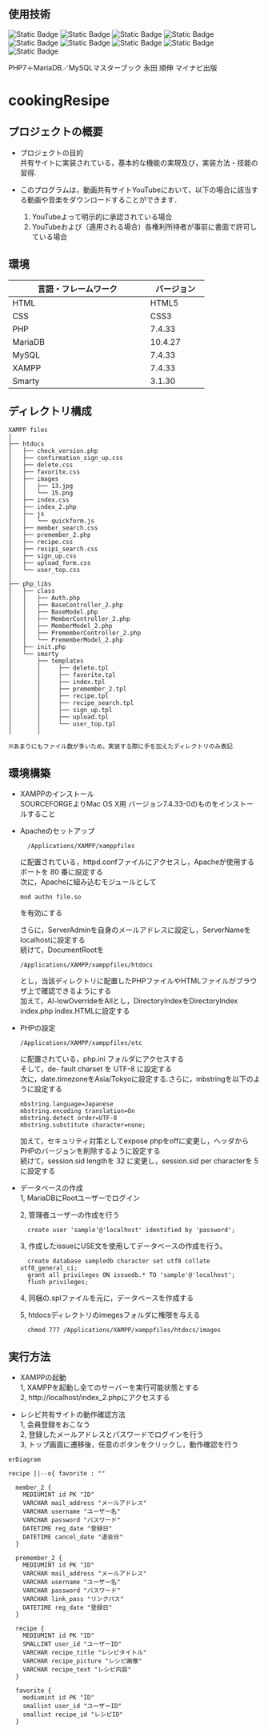 ## 使用技術
![Static Badge](https://img.shields.io/badge/HTML-black) ![Static Badge](https://img.shields.io/badge/JavaScript-black) ![Static Badge](https://img.shields.io/badge/css-black) ![Static Badge](https://img.shields.io/badge/PHP-purple) ![Static Badge](https://img.shields.io/badge/MariaDB-lightblue) ![Static Badge](https://img.shields.io/badge/MySQL-lightblue) ![Static Badge](https://img.shields.io/badge/XAMPP-orange) ![Static Badge](https://img.shields.io/badge/Smarty-yellow) ![Static Badge](https://img.shields.io/badge/HTMLQuickForm2-lightgreen)




PHP7＋MariaDB／MySQLマスターブック 永田 順伸 マイナビ出版

# cookingResipe

## プロジェクトの概要
- プロジェクトの目的 <br>
  共有サイトに実装されている，基本的な機能の実現及び，実装方法・技能の習得.

- このプログラムは，動画共有サイトYouTubeにおいて，以下の場合に該当する動画や音楽をダウンロードすることができます．
  1. YouTubeよって明示的に承認されている場合
  2. YouTubeおよび（適用される場合）各権利所持者が事前に書面で許可している場合


 
## 環境
| 言語・フレームワーク　　　　　 　 | バージョン 　|
| ------------------ | -------- |
| HTML               | HTML5    |
| CSS                | CSS3     |
| PHP                | 7.4.33   |
| MariaDB            | 10.4.27  |
| MySQL              | 7.4.33   |
| XAMPP              | 7.4.33   |
| Smarty             | 3.1.30   |


## ディレクトリ構成
```
XAMPP files
│
├── htdocs
│   ├── check_version.php
│   ├── confirmation_sign_up.css
│   ├── delete.css
│   ├── favorite.css
│   ├── images
│   │   ├── 13.jpg
│   │   └── 15.png
│   ├── index.css
│   ├── index_2.php
│   ├── js
│   │   └── quickform.js
│   ├── member_search.css
│   ├── premember_2.php
│   ├── recipe.css
│   ├── resipi_search.css
│   ├── sign_up.css
│   ├── upload_form.css
│   └── user_top.css
│
├── php_libs
│   ├── class
│   │   ├── Auth.php
│   │   ├── BaseController_2.php
│   │   ├── BaseModel.php
│   │   ├── MemberController_2.php
│   │   ├── MemberModel_2.php
│   │   ├── PrememberController_2.php
│   │   └── PrememberModel_2.php
│   ├── init.php
│   └── smarty
│       ├── templates
│       │     ├── delete.tpl
│       │     ├── favorite.tpl
│       │     ├── index.tpl
│       │     ├── premember_2.tpl
│       │     ├── recipe.tpl
│       │     ├── recipe_search.tpl
│       │     ├── sign_up.tpl
│       │     ├── upload.tpl
│       │     └── user_top.tpl
│       │

※あまりにもファイル数が多いため，実装する際に手を加えたディレクトリのみ表記
```

## 環境構築
- XAMPPのインストール<br>
  SOURCEFORGEよりMac OS X用 バージョン7.4.33-0のものをインストールすること

- Apacheのセットアップ
  ```
    /Applications/XAMPP/xamppfiles
  ```
  に配置されている，httpd.confファイルにアクセスし，Apacheが使用するポートを 80 番に設定する<br>
  次に，Apacheに組み込むモジュールとして
  ```
  mod authn file.so
  ```
  を有効にする

  さらに，ServerAdminを自身のメールアドレスに設定し，ServerNameをlocalhostに設定する<br>
  続けて，DocumentRootを
  ```
  /Applications/XAMPP/xamppfiles/htdocs
  ```
  とし，当該ディレクトリに配置したPHPファイルやHTMLファイルがブラウザ上で確認できるようにする<br>
  加えて，Al-lowOverrideをAllとし，DirectoryIndexをDirectoryIndex index.php index.HTMLに設定する

- PHPの設定
  ```
  /Applications/XAMPP/xamppfiles/etc
  ```
  に配置されている，php.ini フォルダにアクセスする<br>
  そして，de- fault charset を UTF-8 に設定する<br>
  次に，date.timezoneをAsia/Tokyoに設定する.さらに，mbstringを以下のように設定する
  ```
  mbstring.language=Japanese
  mbstring.encoding translation=On
  mbstring.detect order=UTF-8
  mbstring.substitute character=none;
  ```
  加えて，セキュリティ対策としてexpose phpをoffに変更し，ヘッダからPHPのバージョンを削除するように設定する<br>
  続けて，session.sid lengthを 32 に変更し，session.sid per characterを 5 に設定する


- データベースの作成<br>
  1, MariaDBにRootユーザーでログイン
  
  2, 管理者ユーザーの作成を行う
  ```
  	create user 'sample'@'localhost' identified by 'password';
  ```
  3, 作成したissueにUSE文を使用してデータベースの作成を行う。
  ```
  	create database sampledb character set utf8 collate utf8_general_ci;
  	grant all privileges ON issuedb.* TO 'sample'@'localhost';
  	flush privileges;
  ```
  4, 同梱の.splファイルを元に，データベースを作成する
  
  5, htdocsディレクトリのimegesフォルダに権限を与える
  ```
  	chmod 777 /Applications/XAMPP/xamppfiles/htdocs/images
  ```

## 実行方法
- XAMPPの起動<br>
  1, XAMPPを起動し全てのサーバーを実行可能状態とする<br>
  2, http://localhost/index_2.phpにアクセスする
  
- レシピ共有サイトの動作確認方法<br>
  1, 会員登録をおこなう<br>
  2, 登録したメールアドレスとパスワードでログインを行う<br>
  3, トップ画面に遷移後，任意のボタンをクリックし，動作確認を行う

```mermaid
erDiagram

recipe ||--o{ favorite : ""

  member_2 {
    MEDIUMINT id PK "ID"
    VARCHAR mail_address "メールアドレス"
    VARCHAR username "ユーザー名"
    VARCHAR password "パスワード"
    DATETIME reg_date "登録日"
    DATETIME cancel_date "退会日"
  }

  premember_2 {
    MEDIUMINT id PK "ID"
    VARCHAR mail_address "メールアドレス"
    VARCHAR username "ユーザー名"
    VARCHAR password "パスワード"
    VARCHAR link_pass "リンクパス"
    DATETIME reg_date "登録日"
  }

  recipe {
    MEDIUMINT id PK "ID"
    SMALLINT user_id "ユーザーID"
    VARCHAR recipe_title "レシピタイトル"
    VARCHAR recipe_picture "レシピ画像"
    VARCHAR recipe_text "レシピ内容"
  }

  favorite {
    mediumint id PK "ID"
    smallint user_id "ユーザーID"
    smallint recipe_id "レシピID"
  }
```
